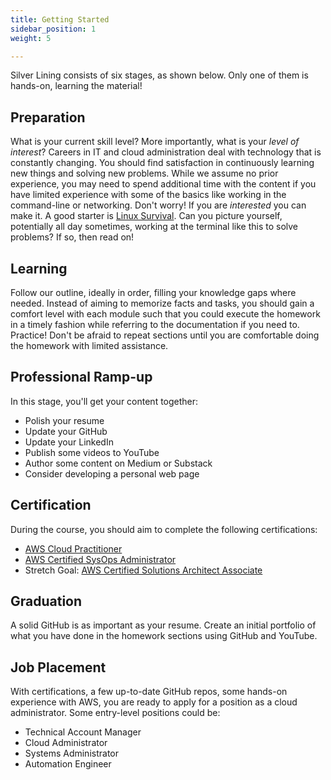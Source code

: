 ```yaml
---
title: Getting Started
sidebar_position: 1
weight: 5

---
```


Silver Lining consists of six stages, as shown below. Only one of them is hands-on, learning the material!

## Preparation
What is your current skill level? More importantly, what is your *level of interest*? Careers in IT and 
cloud administration deal with technology that is constantly changing. You should find satisfaction in continuously
learning new things and solving new problems. While we assume no prior experience, you may need to spend additional time with the content if you have 
limited experience with some of the basics like working in the command-line or networking. Don't 
worry! If you are *interested* you can make it. A good starter is [Linux Survival](http://www.linuxsurvival.com).
Can you picture yourself, potentially all day sometimes, working at the terminal like this to solve problems? If so, then read on!

## Learning
Follow our outline, ideally in order, filling your knowledge gaps where needed. Instead of aiming to memorize
facts and tasks, you should gain a comfort level with each module such that you could execute the homework
in a timely fashion while referring to the documentation if you need to. Practice! Don't be afraid to repeat sections 
until you are comfortable doing the homework with limited assistance.

## Professional Ramp-up
In this stage, you'll get your content together:
* Polish your resume
* Update your GitHub
* Update your LinkedIn
* Publish some videos to YouTube
* Author some content on Medium or Substack
* Consider developing a personal web page

## Certification
During the course, you should aim to complete the following certifications:
* [AWS Cloud Practitioner](https://aws.amazon.com/certification/certified-cloud-practitioner/)
* [AWS Certified SysOps Administrator](https://aws.amazon.com/certification/certified-sysops-admin-associate/)
* Stretch Goal: [AWS Certified Solutions Architect Associate](https://aws.amazon.com/certification/certified-solutions-architect-associate/)

## Graduation
A solid GitHub is as important as your resume. Create an initial portfolio of what you have done in the homework sections using 
GitHub and YouTube. 

## Job Placement
With certifications, a few up-to-date GitHub repos, some hands-on experience with AWS, you are ready to apply for a 
position as a cloud administrator. Some entry-level positions could be:
* Technical Account Manager
* Cloud Administrator
* Systems Administrator
* Automation Engineer

